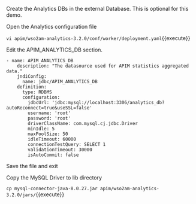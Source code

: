 Create the Analytics DBs in the external Database. This is optional for this demo.

Open the Analytics configuration file

`vi apim/wso2am-analytics-3.2.0/conf/worker/deployment.yaml`{{execute}}

Edit the APIM_ANALYTICS_DB section.

```
- name: APIM_ANALYTICS_DB
    description: "The datasource used for APIM statistics aggregated data."
    jndiConfig:
      name: jdbc/APIM_ANALYTICS_DB
    definition:
      type: RDBMS
      configuration:
        jdbcUrl: 'jdbc:mysql://localhost:3306/analytics_db?autoReconnect=true&useSSL=false'
        username: 'root'
        password: 'root'
        driverClassName: com.mysql.cj.jdbc.Driver
        minIdle: 5
        maxPoolSize: 50
        idleTimeout: 60000
        connectionTestQuery: SELECT 1
        validationTimeout: 30000
        isAutoCommit: false
```

Save the file and exit

Copy the MySQL Driver to lib directory

`cp mysql-connector-java-8.0.27.jar apim/wso2am-analytics-3.2.0/jars/`{{execute}}
